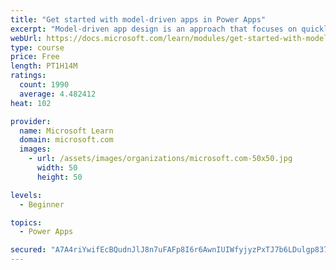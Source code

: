 ```yaml
---
title: "Get started with model-driven apps in Power Apps"
excerpt: "Model-driven app design is an approach that focuses on quickly adding components to your apps. These components include dashboards, forms, views, and charts. With no code, or very little, you can make apps that are simple or very complex. Unlike in canvas app development, where the designer has total control over the app layout, much of the layout in model-driven apps is determined by the components you add. In other words, the emphasis is more on quickly viewing your business data and making decisions than on intricate app design."
webUrl: https://docs.microsoft.com/learn/modules/get-started-with-model-driven-apps-in-powerapps/
type: course
price: Free
length: PT1H14M
ratings:
  count: 1990
  average: 4.482412
heat: 102

provider:
  name: Microsoft Learn
  domain: microsoft.com
  images:
    - url: /assets/images/organizations/microsoft.com-50x50.jpg
      width: 50
      height: 50

levels:
  - Beginner

topics:
  - Power Apps

secured: "A7A4riYwifEcBQudnJlJ8n7uFAFp8I6r6AwnIUIWfyjyzPxTJ7b6LDulgp837vFMTZE9yMy7EPnrAqCIkzvK9hvZWP7ZQbSgrSK51vK+5OAlNfcP0t+x3tFXWakPGGBB2Yq+mWK/1YdYj+DEkuDqEbI1dkkSqDhFT/6msWKqYBTuoGvWbGJvJkk9iNA2R/x+6RVGjmWqaWtKNuQ+hQl15xJZLp/HTPbuuTwLFxPAIsYv83qmJvLJ/qO0fcNCTv3AOcmKJ+xAoVF88hzruuCaBRprmaJtQIHizZWF+ohUdSBqhyDGK0C0nS3ODIW7dG3SE2k8mVU/hbHrReuhZFKIta9NWtFFDEXHzPV8k80fK98vSCIi/Sm87zrCuVblfyhx6c1c5qKncjC5vpQjw9p6Sg==;dZtG/dD1+Hyt5n3g19ZNUg=="
---
```


